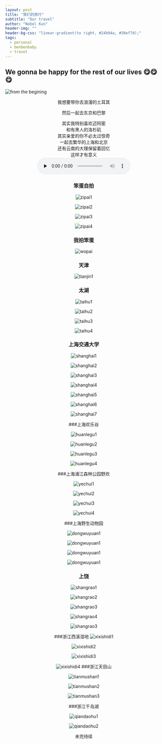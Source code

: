 ```yaml
---
layout: post
title: "我们的旅行"
subtitle: "Our travel"
author: "Nobel Kun"
header-img: ""
header-bg-css: "linear-gradient(to right, #24b94a, #38ef7d);"
tags:
  - personal
  - benbenbaby
  - travel
---
```


## We gonna be happy for the rest of our lives 😋😋😋
![from the begining](http://ww2.sinaimg.cn/large/006tNc79ly1g4uomz8hvrj30d80jgjt9.jpg)

<center>我想要带你去浪漫的土耳其<center>

<center>

然后一起去东京和巴黎
<center><center>
其实我特别喜欢迈阿密
<center><center>
和有黑人的洛杉矶
<center><center>
其实亲爱的你不必太过惊奇
<center><center>
一起去繁华的上海和北京
<center><center>
还有云南的大理保留着回忆
<center><center>
这样才有意义
<center>

<audio id="audio" controls="" preload="none">
      <source id="mp3" src="../music/带你去旅行.mp3">
      </audio>


### 笨蛋自拍

![zipai1](http://ww4.sinaimg.cn/large/006tNc79ly1g5mitgkwn4j30f00qogpf.jpg)

![zipai2](http://ww4.sinaimg.cn/large/006tNc79ly1g5mitl6z0zj30ci0m8408.jpg)

![zipai3]()

![zipai4]()

### 我拍笨蛋
![wopai](http://ww3.sinaimg.cn/large/006tNc79ly1g5mit9athaj30u01404qq.jpg)

### 天津

![tianjin1](http://ww3.sinaimg.cn/large/006tNc79ly1g5mil4g5rpj30ih0wu0za.jpg)

### 太湖
![taihu1](http://ww2.sinaimg.cn/large/006tNc79ly1g5mimlwbfej30sg0lcn2z.jpg)

![taihu2](http://ww3.sinaimg.cn/large/006tNc79ly1g5minj1mdgj30wu0ihq7w.jpg)

![taihu3](http://ww1.sinaimg.cn/large/006tNc79ly1g5minq5efcj30sg0lcdkb.jpg)

![taihu4](http://ww2.sinaimg.cn/large/006tNc79ly1g5minz3pg5j30wu0ih0w6.jpg)

### 上海交通大学

![shanghai1](http://ww4.sinaimg.cn/large/006tNc79ly1g5miplysarj30ih0wu7ah.jpg)

![shanghai2](http://ww2.sinaimg.cn/large/006tNc79ly1g5miq27o79j30ih0wu43m.jpg)

![shanghai3](http://ww3.sinaimg.cn/large/006tNc79ly1g5mirrbm4tj30wu0ihjwi.jpg)

![shanghai4](http://ww3.sinaimg.cn/large/006tNc79ly1g5miu9khf7j30wu0ihguc.jpg)

![shanghai5](http://ww1.sinaimg.cn/large/006tNc79ly1g5miuqw94zj30sg0lcn3n.jpg)

![shanghai6](http://ww1.sinaimg.cn/large/006tNc79ly1g5miux3xslj30sg0lctev.jpg)

![shanghai7](http://ww1.sinaimg.cn/large/006tNc79ly1g5miv1wawzj30sg0lc79y.jpg)

###上海欢乐谷

![huanlegu1](http://ww4.sinaimg.cn/large/006tNc79ly1g5mixwrptgj30sg0lcgrn.jpg)

![huanlegu2](http://ww1.sinaimg.cn/large/006tNc79ly1g5miy4s5p3j30u0140b2c.jpg)

![huanlegu3](http://ww3.sinaimg.cn/large/006tNc79ly1g5miy7f9saj30sg0lcal3.jpg)

![huanlegu4](http://ww2.sinaimg.cn/large/006tNc79ly1g5miyib802j30sg0lc463.jpg)

###上海浦江森林公园野炊

![yechui1](http://ww3.sinaimg.cn/large/006tNc79ly1g5miyyoc4oj30u0140x6q.jpg)

![yechui2](http://ww1.sinaimg.cn/large/006tNc79ly1g5miz4eqk2j30u0140kjm.jpg)

![yechui3](http://ww4.sinaimg.cn/large/006tNc79ly1g5miz8he4oj30u0140npf.jpg)

![yechui4](http://ww3.sinaimg.cn/large/006tNc79ly1g5mizcerymj30u0140u0x.jpg)

###上海野生动物园

![dongwuyuan1](http://ww3.sinaimg.cn/large/006tNc79ly1g5miziex3ej30u0140u0y.jpg)

![dongwuyuan1](http://ww2.sinaimg.cn/large/006tNc79ly1g5mizt1ujrj30sg0sgk04.jpg)

![dongwuyuan1](http://ww3.sinaimg.cn/large/006tNc79ly1g5mizwtuj9j30u0140kjl.jpg)

![dongwuyuan1](http://ww3.sinaimg.cn/large/006tNc79ly1g5mizzrd51j30sg0lcahm.jpg)



### 上饶
![shangrao1](http://ww4.sinaimg.cn/large/006tNc79ly1g5miqigdqaj30u0140kjm.jpg)

![shangrao2](http://ww3.sinaimg.cn/large/006tNc79ly1g5mircc1ptj30wu0ihdkv.jpg)

![shangrao3](http://ww4.sinaimg.cn/large/006tNc79ly1g5mirhh15nj30u0140u0x.jpg)

![shangrao4](http://ww3.sinaimg.cn/large/006tNc79ly1g5mirlehg2j30wu0ihwjx.jpg)

![shangrao3]()

###浙江西溪湿地
![xixishidi1](http://ww1.sinaimg.cn/large/006tNc79ly1g5mivpic0lj30sg0lctkx.jpg)

![xixishidi2](http://ww1.sinaimg.cn/large/006tNc79ly1g5mivuk1q9j30u01404qu.jpg)

![xixishidi3](http://ww4.sinaimg.cn/large/006tNc79ly1g5mivxkh2ij30sg0lc0zm.jpg)

![xixishidi4](http://ww1.sinaimg.cn/large/006tNc79ly1g5miw1f0vbj30sg0lc14u.jpg)
###浙江天目山

![tianmushan1](http://ww4.sinaimg.cn/large/006tNc79ly1g5miw7f9x4j30wu0ihgth.jpg)

![tianmushan2](http://ww1.sinaimg.cn/large/006tNc79ly1g5miwc84luj30ih0wuteb.jpg)

![tianmushan3](http://ww3.sinaimg.cn/large/006tNc79ly1g5miwfxilvj30wu0ih455.jpg)

###浙江千岛湖

![qiandaohu1](http://ww4.sinaimg.cn/large/006tNc79ly1g5miwxsrnsj30sg0lcte9.jpg)

![qiandaohu2](http://ww2.sinaimg.cn/large/006tNc79ly1g5mix250y2j30u0140u0y.jpg)




未完待续















